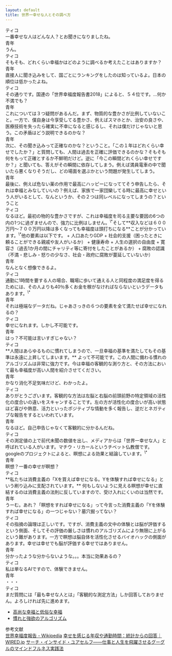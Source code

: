 ```yaml
---
layout: default
title: 世界一幸せな人とその調べ方
---
```

<div class='name'>ティコ</div>
一番幸せな人はどんな人？とお聞きになりましたね。
<div class='name'>青年</div>
うん。

<div class='name'>ティコ</div>
そもそも、どれくらい幸福かはどのように調べるか考えたことはありますか？

<div class='name'>青年</div>
直接人に聞き込みをして、国ごとにランキングをしたのは知っているよ。日本の順位は低かったよね。

<div class='name'>ティコ</div>
その通りです。国連の「世界幸福度報告書2018」によると、５４位です。…何か不満でも？

<div class='name'>青年</div>
これについては３つ疑問があるんだ。まず、物質的な豊かさが比例していないこと。一方で、僕自身は今享受してる豊かさ、例えばスマホとか、治安の良さや、医療技術を失ったら確実に不幸になると感じるし、それは僕だけじゃないと思う。この矛盾はどう説明できるのかな？  
<div class='name'>青年</div>
次に、その聞き込みって正確なのかな？ということ。「この１年はどれくらい幸せでしたか？」と質問しても、人間は過去を正確に評価できるのかな？そもそも何をもって正確とするか不鮮明だけど。逆に「今この瞬間どれくらい幸せですか？」と聞いても、答えがその瞬間に依存してしまう。例えば満員電車の中で聞いたら悪くなりそうだし、どの場面を選ぶかという問題が発生してしまう。  
<div class='name'>青年</div>
最後に、例えば危ない薬の作用で最高にハッピーになっててそう申告したら、それは幸福とみなしていいの？例えば、家族で一家団欒してる時に最高に幸せという人がいるとして、なんというか、その２つは同レベルになってしまうの？ということ


<div class='name'>ティコ</div>
なるほど。最初の物的な豊かさですが、これは幸福度を司る主要な要因の6つの内の1つに過ぎませんので、強力に比例はしません。<sup>\*</sup>そして**収入などは６００万円～７００万円以降は多くなっても幸福度は頭打ちになる**ことが分かっています。<sup>\*</sup>他の要素は以下です。
+ 人口あたりGDP
+ 社会的支援（困ったときに頼ることができる親戚や友人がいるか）
+ 健康寿命
+ 人生の選択の自由度
+ 寛容さ（過去1か月の間にチャリティ等に寄付をしたことがあるか）
+ 腐敗の認識（不満・悲しみ・怒りの少なさ、社会・政府に腐敗が蔓延していないか）
<div class='name'>青年</div>
なんとなく想像できるよ。
<div class='name'>ティコ</div>
通勤に1時間を要する人の場合、職場に歩いて通える人と同程度の満足度を得るためには、その人よりも40％多くお金を稼がなければならないというデータもあります。<sup>\*</sup>
<div class='name'>青年</div>
それは極端なデータだね。じゃあさっきの６つの要素を全て満たせば幸せになれるの？
<div class='name'>ティコ</div>
幸せになれます。しかし不可能です。
<div class='name'>青年</div>
はっ？不可能は言いすぎじゃない？
<div class='name'>ティコ</div>
**人間はあらゆるものに慣れてしまうので、一旦幸福の基準を満たしてもその基準は永遠に上昇してしまいます。** よって不可能です。この人間に備わる慣れのアルゴリズムは非常に強力です。今は幸福の客観的な測り方と、その方法において最も幸福度が高い人間を紹介させてください。
<div class='name'>青年</div>
かなり消化不足気味だけど、わかったよ。
<div class='name'>ティコ</div>
ありがとうございます。客観的な方法は左脳と右脳の前頭前野の特定領域の活性化の度合いの違いをスキャンすることです。左の方が活性化の度合いが高い状態ほど喜びや熱意、活力といったポジティブな情動を多く報告し、逆だとネガティブな報告をするといわれています。
<div class='name'>青年</div>
なるほど。自己申告じゃなくて客観的に分かるんだね。
<div class='name'>ティコ</div>
その測定値の上で前代未聞の数値を出し、メディアからは「世界一幸せな人」と呼ばれている人がいます。マチウ・リカールというチベット仏教僧です。googleのプロジェクトによると、瞑想による効果と結論しています。<sup>\*</sup>
<div class='name'>青年</div>
瞑想？一番の幸せが瞑想？
<div class='name'>ティコ</div>
**私たちは消費主義の「Xを買えば幸せになる。Yを体験すれば幸せになる」という刷り込みに支配されています。** 何もしないように見える瞑想が幸せに直結するのは消費主義の法則に反していますので、受け入れにくいのは当然です。  
<div class='name'>青年</div>
うーむ。あれ？「瞑想をすれば幸せになる」って今言った消費主義の「Yを体験すれば幸せになる」の一つじゃない？墓穴掘ってない？
<div class='name'>ティコ</div>
その指摘の論理は正しいです。ですが、消費主義の文中の体験とは脳が評価するという側面、そしてその評価の厳しさは慣れのアルゴリズムにより無限に上がるという難があります。一方で瞑想は脳自体を活性化させるバイオハックの側面があります。幸せは幸せでも脳が評価する幸せではありません。
<div class='name'>青年</div>
分かったような分からないような。。。本当に効果あるの？
<div class='name'>ティコ</div>
私は単なるAIですので、体験できません。
<div class='name'>青年</div>
・・・
<div class='name'>ティコ</div>
まだ質問には「最も幸せな人とは」「客観的な測定方法」しか回答しておりません。よろしければ先に進めます。

+ [高尚な幸福と低俗な幸福](lofty-and-lowly-happiness.html)  
+ [慣れと強欲のアルゴリズム](algorithm-of-greed-and-being-used.html)  


参考文献  
[世界幸福度報告 - Wikipedia](https://ja.wikipedia.org/wiki/%E4%B8%96%E7%95%8C%E5%B9%B8%E7%A6%8F%E5%BA%A6%E5%A0%B1%E5%91%8A)
[幸せを感じる年収や通勤時間：統計からの回答｜WIRED.jp](https://wired.jp/2012/10/22/mf-happiness/)
[サーチ・インサイド・ユアセルフ――仕事と人生を飛躍させるグーグルのマインドフルネス実践法](https://www.amazon.co.jp/dp/4862762271/)
